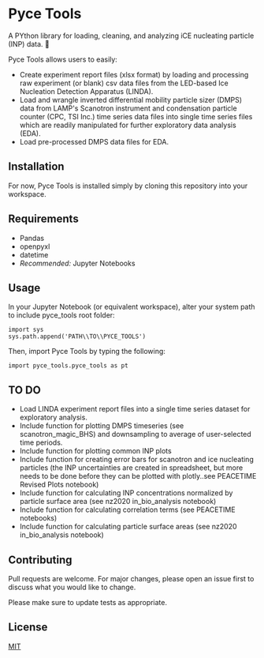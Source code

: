 # Pyce Tools

A PYthon library for loading, cleaning, and analyzing iCE nucleating particle (INP) data. :ice_cube:

Pyce Tools allows users to easily:

* Create experiment report files (xlsx format) by loading and processing raw experiment (or blank) csv data files from the LED-based Ice Nucleation Detection Apparatus (LINDA).
* Load and wrangle inverted differential mobility particle sizer (DMPS) data from LAMP's Scanotron instrument and condensation particle counter (CPC, TSI Inc.) time series data files into single time series files which are readily manipulated for further exploratory data analysis (EDA).
* Load pre-processed DMPS data files for EDA.

## Installation

For now, Pyce Tools is installed simply by cloning this repository into your workspace.

## Requirements

* Pandas
* openpyxl
* datetime
* *Recommended:* Jupyter Notebooks

## Usage

In your Jupyter Notebook (or equivalent workspace), alter your system path to include pyce_tools root folder:
```
import sys
sys.path.append('PATH\\TO\\PYCE_TOOLS')
```

Then, import Pyce Tools by typing the following:
```
import pyce_tools.pyce_tools as pt
```


## TO DO

* Load LINDA experiment report files into a single time series dataset for exploratory analysis.
* Include function for plotting DMPS timeseries (see scanotron_magic_BHS) and downsampling to average of user-selected time periods.
* Include function for plotting common INP plots
* Include function for creating error bars for scanotron and ice nucleating particles (the INP uncertainties are created in spreadsheet, but more needs to be done before they can be plotted with plotly..see PEACETIME Revised Plots notebook)
* Include function for calculating INP concentrations normalized by particle surface area (see nz2020 in_bio_analysis notebook)
* Include function for calculating correlation terms (see PEACETIME notebooks)
* Include function for calculating particle surface areas (see nz2020 in_bio_analysis notebook)

## Contributing

Pull requests are welcome. For major changes, please open an issue first to discuss what you would like to change.

Please make sure to update tests as appropriate.

## License

[MIT](https://choosealicense.com/licenses/mit/)